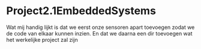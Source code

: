 # Project2.1EmbeddedSystems


Wat mij handig lijkt is dat we eerst onze sensoren apart toevoegen zodat we de code van elkaar kunnen inzien. En dat we daarna een dir toevoegen wat het werkelijke project zal zijn

